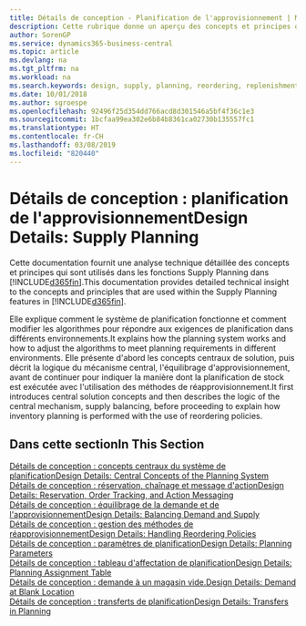 ```yaml
---
title: Détails de conception - Planification de l'approvisionnement | Microsoft Docs
description: Cette rubrique donne un aperçu des concepts et principes qui sont utilisés avec les fonctionnalités de planification de l'approvisionnement dans Business Central.
author: SorenGP
ms.service: dynamics365-business-central
ms.topic: article
ms.devlang: na
ms.tgt_pltfrm: na
ms.workload: na
ms.search.keywords: design, supply, planning, reordering, replenishment
ms.date: 10/01/2018
ms.author: sgroespe
ms.openlocfilehash: 92496f25d354dd766acd8d301546a5bf4f36c1e3
ms.sourcegitcommit: 1bcfaa99ea302e6b84b8361ca02730b135557fc1
ms.translationtype: HT
ms.contentlocale: fr-CH
ms.lasthandoff: 03/08/2019
ms.locfileid: "820440"
---
```

# <a name="design-details-supply-planning"></a><span data-ttu-id="29a64-103">Détails de conception : planification de l'approvisionnement</span><span class="sxs-lookup"><span data-stu-id="29a64-103">Design Details: Supply Planning</span></span>
<span data-ttu-id="29a64-104">Cette documentation fournit une analyse technique détaillée des concepts et principes qui sont utilisés dans les fonctions Supply Planning dans [!INCLUDE[d365fin](includes/d365fin_md.md)].</span><span class="sxs-lookup"><span data-stu-id="29a64-104">This documentation provides detailed technical insight to the concepts and principles that are used within the Supply Planning features in [!INCLUDE[d365fin](includes/d365fin_md.md)].</span></span>  

<span data-ttu-id="29a64-105">Elle explique comment le système de planification fonctionne et comment modifier les algorithmes pour répondre aux exigences de planification dans différents environnements.</span><span class="sxs-lookup"><span data-stu-id="29a64-105">It explains how the planning system works and how to adjust the algorithms to meet planning requirements in different environments.</span></span> <span data-ttu-id="29a64-106">Elle présente d'abord les concepts centraux de solution, puis décrit la logique du mécanisme central, l'équilibrage d'approvisionnement, avant de continuer pour indiquer la manière dont la planification de stock est exécutée avec l'utilisation des méthodes de réapprovisionnement.</span><span class="sxs-lookup"><span data-stu-id="29a64-106">It first introduces central solution concepts and then describes the logic of the central mechanism, supply balancing, before proceeding to explain how inventory planning is performed with the use of reordering policies.</span></span>  

## <a name="in-this-section"></a><span data-ttu-id="29a64-107">Dans cette section</span><span class="sxs-lookup"><span data-stu-id="29a64-107">In This Section</span></span>  
[<span data-ttu-id="29a64-108">Détails de conception : concepts centraux du système de planification</span><span class="sxs-lookup"><span data-stu-id="29a64-108">Design Details: Central Concepts of the Planning System</span></span>](design-details-central-concepts-of-the-planning-system.md)  
[<span data-ttu-id="29a64-109">Détails de conception : réservation, chaînage et message d'action</span><span class="sxs-lookup"><span data-stu-id="29a64-109">Design Details: Reservation, Order Tracking, and Action Messaging</span></span>](design-details-reservation-order-tracking-and-action-messaging.md)  
[<span data-ttu-id="29a64-110">Détails de conception : équilibrage de la demande et de l'approvisionnement</span><span class="sxs-lookup"><span data-stu-id="29a64-110">Design Details: Balancing Demand and Supply</span></span>](design-details-balancing-demand-and-supply.md)  
[<span data-ttu-id="29a64-111">Détails de conception : gestion des méthodes de réapprovisionnement</span><span class="sxs-lookup"><span data-stu-id="29a64-111">Design Details: Handling Reordering Policies</span></span>](design-details-handling-reordering-policies.md)  
[<span data-ttu-id="29a64-112">Détails de conception : paramètres de planification</span><span class="sxs-lookup"><span data-stu-id="29a64-112">Design Details: Planning Parameters</span></span>](design-details-planning-parameters.md)  
[<span data-ttu-id="29a64-113">Détails de conception : tableau d'affectation de planification</span><span class="sxs-lookup"><span data-stu-id="29a64-113">Design Details: Planning Assignment Table</span></span>](design-details-planning-assignment-table.md)  
[<span data-ttu-id="29a64-114">Détails de conception : demande à un magasin vide.</span><span class="sxs-lookup"><span data-stu-id="29a64-114">Design Details: Demand at Blank Location</span></span>](design-details-demand-at-blank-location.md)  
[<span data-ttu-id="29a64-115">Détails de conception : transferts de planification</span><span class="sxs-lookup"><span data-stu-id="29a64-115">Design Details: Transfers in Planning</span></span>](design-details-transfers-in-planning.md)
